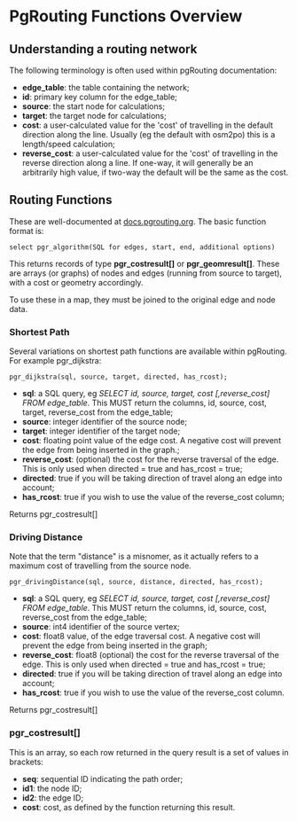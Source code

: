 # PgRouting Functions Overview

## Understanding a routing network

The following terminology is often used within pgRouting documentation:

 * **edge_table**: the table containing the network;
 * **id**: primary key column for the edge_table;
 * **source**: the start node for calculations;
 * **target**: the target node for calculations;
 * **cost**: a user-calculated value for the 'cost' of travelling in the default direction along the line. Usually (eg the default with osm2po) this is a length/speed calculation;
 * **reverse_cost**: a user-calculated value for the 'cost' of travelling in the reverse direction along a line. If one-way, it will generally be an arbitrarily high value, if two-way the default will be the same as the cost.

## Routing Functions

These are well-documented at [docs.pgrouting.org](http://docs.pgrouting.org/2.0/en/doc/index.html). The basic function format is:

    select pgr_algorithm(SQL for edges, start, end, additional options)

This returns records of type **pgr\_costresult[]** or **pgr_geomresult[]**. These are arrays (or graphs) of nodes and edges (running from source to target), with a cost or geometry accordingly. 

To use these in a map, they must be joined to the original edge and node data.

### Shortest Path

Several variations on shortest path functions are available within pgRouting. For example pgr_dijkstra:

    pgr_dijkstra(sql, source, target, directed, has_rcost);

 * **sql**: a SQL query, eg *SELECT id, source, target, cost [,reverse_cost] FROM edge_table*. This MUST return the columns, id, source, cost, target, reverse_cost from the edge_table;
 * **source**: integer identifier of the source node;
 * **target**: integer identifier of the target node;
 * **cost**: floating point value of the edge cost. A negative cost will prevent the edge from being inserted in the graph.;
 * **reverse\_cost**: (optional) the cost for the reverse traversal of the edge. This is only used when directed = true and has_rcost = true;
 * **directed**: true if you will be taking direction of travel along an edge into account;
 * **has\_rcost**: true if you wish to use the value of the reverse_cost column;

Returns pgr_costresult[]

### Driving Distance

Note that the term "distance" is a misnomer, as it actually refers to a maximum cost of travelling from the source node. 

    pgr_drivingDistance(sql, source, distance, directed, has_rcost);

* **sql**: a SQL query, eg *SELECT id, source, target, cost [,reverse_cost] FROM edge_table*. This MUST return the columns, id, source, cost, reverse_cost from the edge_table;
* **source**: int4 identifier of the source vertex;
* **cost**: float8 value, of the edge traversal cost. A negative cost will prevent the edge from being inserted in the graph;
* **reverse\_cost**: float8 (optional) the cost for the reverse traversal of the edge. This is only used when directed = true and has_rcost = true;
* **directed**: true if you will be taking direction of travel along an edge into account;
* **has\_rcost**: true if you wish to use the value of the reverse_cost column.

Returns pgr_costresult[]

### pgr_costresult[]
This is an array, so each row returned in the query result is a set of values in brackets:

 * **seq**:    sequential ID indicating the path order;
 * **id1**:    the node ID;
 * **id2**:    the edge ID;
 * **cost**:   cost, as defined by the function returning this result.



